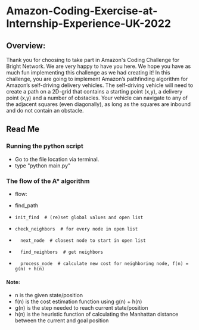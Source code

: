# Amazon-Coding-Exercise-at-Internship-Experience-UK-2022
## Overview: 
Thank you for choosing to take part in Amazon's Coding Challenge for Bright Network. 
We are very happy to have you  here. 
We hope you have as much fun implementing this challenge as we had creating it! In this challenge, you are going to implement Amazon’s pathfinding algorithm for Amazon’s self-driving delivery vehicles.  The self-driving vehicle will need to create a path on a 2D-grid that contains a starting point (x,y), a delivery point (x,y) and a number of obstacles. Your vehicle can navigate to any of the adjacent squares (even diagonally), as long as the  squares are inbound and do not contain an obstacle.

## Read Me

### Running the python script


- Go to the file location via terminal.
- type "python main.py"



### The flow of the A* algorithm

- flow:

-   find_path
-     init_find  # (re)set global values and open list
-     check_neighbors  # for every node in open list
-       next_node  # closest node to start in open list
-       find_neighbors  # get neighbors
-       process_node  # calculate new cost for neighboring node, f(n) = g(n) + h(n)

#### Note:
- n is the given state/position
- f(n) is the cost estimation function using g(n) + h(n) 
- g(n) is the step needed to reach current state/position
- h(n) is the heuristic function of calculating the Manhattan distance between the current and goal position

      

